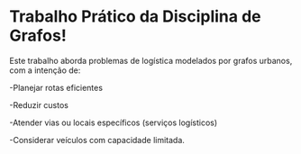 # Trabalho Prático da Disciplina de Grafos!

Este trabalho aborda problemas de logística modelados por grafos urbanos, com a intenção de:

-Planejar rotas eficientes

-Reduzir custos

-Atender vias ou locais específicos (serviços logísticos)

-Considerar veículos com capacidade limitada.
